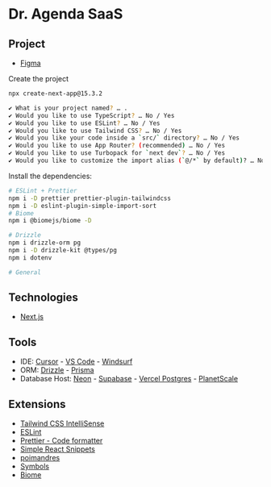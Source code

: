 # Dr. Agenda SaaS

## Project

- [Figma](https://www.figma.com/design/eVnp1AIXMni6ZGqe94blIp/dr.agenda?node-id=356-126&p=f&t=uiUSFSTIvjU6vNuc-0)

Create the project

```sh
npx create-next-app@15.3.2
```

```sh
✔ What is your project named? … .
✔ Would you like to use TypeScript? … No / Yes
✔ Would you like to use ESLint? … No / Yes
✔ Would you like to use Tailwind CSS? … No / Yes
✔ Would you like your code inside a `src/` directory? … No / Yes
✔ Would you like to use App Router? (recommended) … No / Yes
✔ Would you like to use Turbopack for `next dev`? … No / Yes
✔ Would you like to customize the import alias (`@/*` by default)? … No / Yes
```

Install the dependencies:

```sh
# ESLint + Prettier
npm i -D prettier prettier-plugin-tailwindcss
npm i -D eslint-plugin-simple-import-sort
# Biome
npm i @biomejs/biome -D

# Drizzle
npm i drizzle-orm pg
npm i -D drizzle-kit @types/pg
npm i dotenv

# General

```

## Technologies

- [Next.js](https://nextjs.org)

## Tools

- IDE: [Cursor](https://www.cursor.com/) - [VS Code](https://code.visualstudio.com) - [Windsurf](https://windsurf.com/editor)
- ORM: [Drizzle](https://orm.drizzle.team) - [Prisma](https://www.prisma.io)
- Database Host: [Neon](https://neon.tech/) - [Supabase](https://supabase.com) - [Vercel Postgres](https://vercel.com/docs/postgres) - [PlanetScale](https://planetscale.com)

## Extensions

- [Tailwind CSS IntelliSense](https://marketplace.cursorapi.com/items?itemName=bradlc.vscode-tailwindcss)
- [ESLint](https://marketplace.cursorapi.com/items?itemName=dbaeumer.vscode-eslint)
- [Prettier - Code formatter](https://marketplace.cursorapi.com/items?itemName=esbenp.prettier-vscode)
- [Simple React Snippets](https://marketplace.cursorapi.com/items?itemName=burkeholland.simple-react-snippets)
- [poimandres](https://marketplace.cursorapi.com/items?itemName=pmndrs.pmndrs)
- [Symbols](https://marketplace.cursorapi.com/items?itemName=miguelsolorio.symbols)
- [Biome](https://marketplace.cursorapi.com/items?itemName=biomejs.biome)
